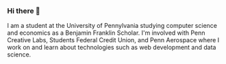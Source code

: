 ### Hi there 👋

I am a student at the University of Pennylvania studying computer science and economics as a Benjamin Franklin Scholar. I'm involved with Penn Creative Labs, Students Federal Credit Union, and Penn Aerospace where I work on and learn about technologies such as web development and data science.
<!--
**zdandrew/zdandrew** is a ✨ _special_ ✨ repository because its `README.md` (this file) appears on your GitHub profile.

Here are some ideas to get you started:

- 🔭 I’m currently working on ...
- 🌱 I’m currently learning ...
- 👯 I’m looking to collaborate on ...
- 🤔 I’m looking for help with ...
- 💬 Ask me about ...
- 📫 How to reach me: ...
- 😄 Pronouns: ...
- ⚡ Fun fact: ...
-->
